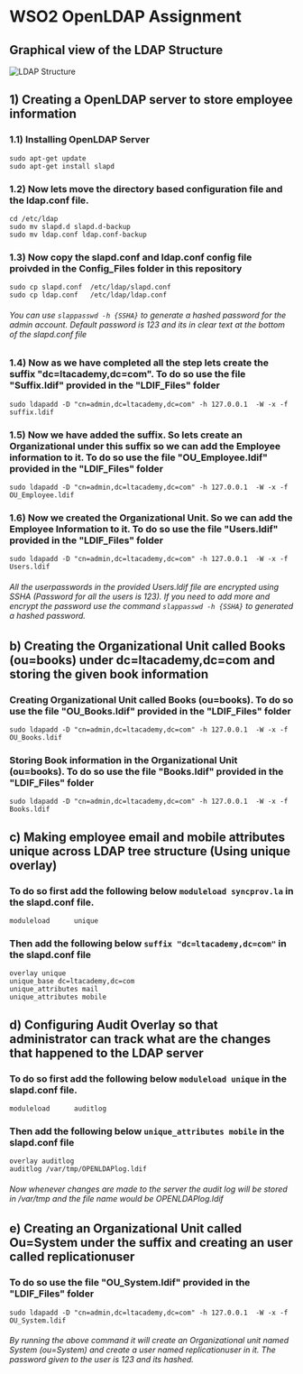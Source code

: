 # WSO2 OpenLDAP Assignment

## Graphical view of the LDAP Structure

![LDAP Structure](https://user-images.githubusercontent.com/75664650/127180429-b1e6f111-5aab-4e57-9cb8-27e4402b61a5.png)

## 1) Creating a OpenLDAP server to store employee information

### 1.1) Installing OpenLDAP Server

```
sudo apt-get update
sudo apt-get install slapd
```

### 1.2) Now lets move the directory based configuration file and the ldap.conf file.

```
cd /etc/ldap
sudo mv slapd.d slapd.d-backup
sudo mv ldap.conf ldap.conf-backup
```

### 1.3) Now copy the slapd.conf and ldap.conf config file proivded in the Config_Files folder in this repository

```
sudo cp slapd.conf  /etc/ldap/slapd.conf
sudo cp ldap.conf   /etc/ldap/ldap.conf
```
###### You can use ```slappasswd -h {SSHA}``` to generate a hashed password for the admin account. Default password is 123 and its in clear text at the bottom of the slapd.conf file

### 1.4) Now as we have completed all the step lets create the suffix "dc=ltacademy,dc=com". To do so use the file "Suffix.ldif" provided in the "LDIF_Files" folder 

```
sudo ldapadd -D "cn=admin,dc=ltacademy,dc=com" -h 127.0.0.1  -W -x -f suffix.ldif
```

### 1.5) Now we have added the suffix. So lets create an Organizational under this suffix so we can add the Employee information to it. To do so use the file "OU_Employee.ldif" provided in the "LDIF_Files" folder

```
sudo ldapadd -D "cn=admin,dc=ltacademy,dc=com" -h 127.0.0.1  -W -x -f OU_Employee.ldif
```

### 1.6) Now we created the Organizational Unit. So we can add the Employee Information to it. To do so use the file "Users.ldif" provided in the "LDIF_Files" folder

```
sudo ldapadd -D "cn=admin,dc=ltacademy,dc=com" -h 127.0.0.1  -W -x -f Users.ldif
```

###### All the userpasswords in the provided Users.ldif file are encrypted using SSHA (Password for all the users is 123). If you need to add more and encrypt the password use the command ```slappasswd -h {SSHA}``` to generated a hashed password.

## b) Creating the Organizational Unit called Books (ou=books) under dc=ltacademy,dc=com  and storing the given book information

### Creating Organizational Unit called Books (ou=books). To do so use the file "OU_Books.ldif" provided in the "LDIF_Files" folder

```
sudo ldapadd -D "cn=admin,dc=ltacademy,dc=com" -h 127.0.0.1  -W -x -f OU_Books.ldif
```

### Storing Book information in the Organizational Unit (ou=books). To do so use the file "Books.ldif" provided in the "LDIF_Files" folder

```
sudo ldapadd -D "cn=admin,dc=ltacademy,dc=com" -h 127.0.0.1  -W -x -f Books.ldif
```

## c) Making employee email and mobile attributes unique across LDAP tree structure (Using unique overlay)

### To do so first add the following below ```moduleload syncprov.la``` in the slapd.conf file.

```
moduleload      unique
```

### Then add the following below ```suffix "dc=ltacademy,dc=com"``` in the slapd.conf file

```
overlay unique
unique_base dc=ltacademy,dc=com
unique_attributes mail
unique_attributes mobile
```

## d) Configuring Audit Overlay so that administrator can track what are the changes that happened to the LDAP server

### To do so first add the following below ```moduleload unique``` in the slapd.conf file.

```
moduleload      auditlog
```

### Then add the following below ```unique_attributes mobile``` in the slapd.conf file

```
overlay auditlog
auditlog /var/tmp/OPENLDAPlog.ldif
```

###### Now whenever changes are made to the server the audit log will be stored in /var/tmp and the file name would be OPENLDAPlog.ldif

## e) Creating an Organizational Unit called Ou=System under the suffix and creating an user called replicationuser

### To do so use the file "OU_System.ldif" provided in the "LDIF_Files" folder

```
sudo ldapadd -D "cn=admin,dc=ltacademy,dc=com" -h 127.0.0.1  -W -x -f OU_System.ldif
```
###### By running the above command it will create an Organizational unit named System (ou=System) and create a user named replicationuser in it. The password given to the user is 123 and its hashed.







